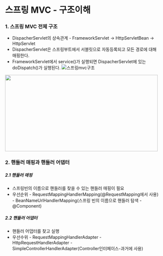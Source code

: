# 스프링 MVC - 구조이해
### 1. 스프링 MVC 전체 구조
+ DispacherServlet의 상속관계 - FrameworkServlet -> HttpServletBean -> HttpServlet
+ DispacherServlet은 스프링부트에서 서블릿으로 자동등록되고 모든 경로에 대해 매핑한다.
+ FrameworkServlet에서 service()가 실행되면 DispacherServlet에 있는 doDispatch()가 실행된다.
![스프링mvc구조](https://github.com/jonghunbaek/spring-mvc1-servlet/assets/107451991/22985373-e676-439c-95f5-b77969c99899)
<img src="C:/Users/qor60/Desktop/BLOG/Github/00 Spring MVC/스프링mvc구조" width="500" height="250">

### 2. 핸들러 매핑과 핸들러 어댑터
##### 2.1 핸들러 매핑 
+ 스프링빈의 이름으로 핸들러를 찾을 수 있는 핸들러 매핑이 필요
+ 우선순위 - RequestMappingHandlerMapping(@RequestMapping에서 사용) - BeanNameUrlHandlerMapping(스프링 빈의 이름으로 핸들러 탐색 - @Component)

##### 2.2 핸들러 어댑터
+ 핸들러 어댑터를 찾고 실행
+ 우선수위 - RequestMappingHandlerAdapter - HttpRequestHandlerAdapter - SimpleControllerHandlerAdapter(Controller인터페이스-과거에 사용)

